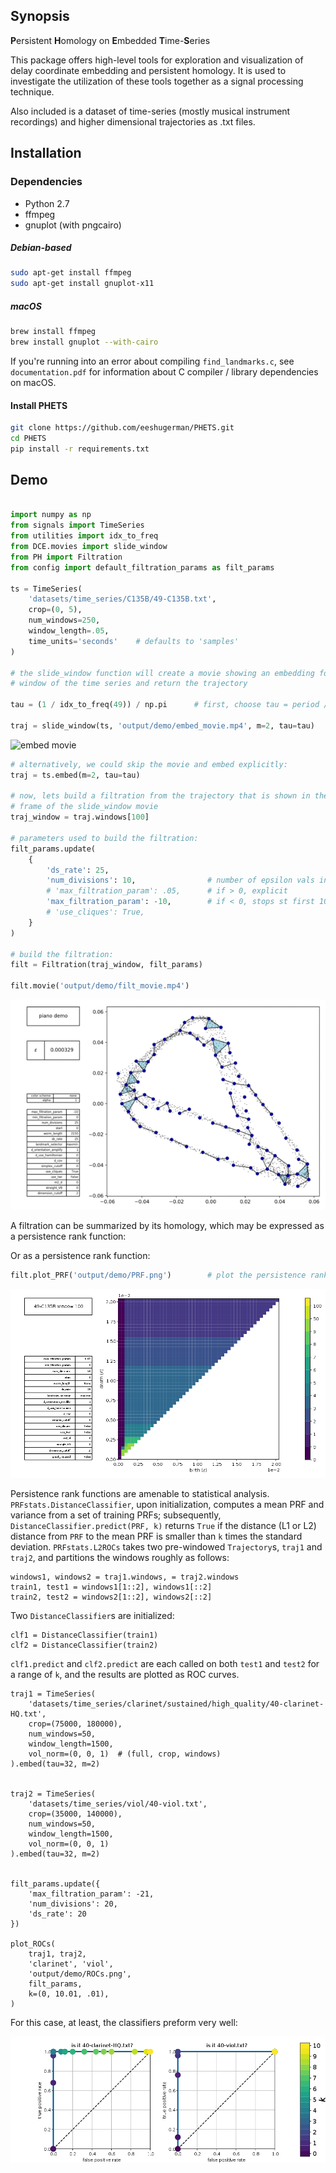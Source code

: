 ## Synopsis

**P**ersistent **H**omology on **E**mbedded **T**ime-**S**eries

This package offers high-level tools for exploration and visualization of delay
coordinate embedding and persistent homology. It is used to investigate the
utilization of these tools together as a signal processing technique.

Also included is a dataset of time-series (mostly musical instrument recordings)
and higher dimensional trajectories as .txt files.



## Installation

### Dependencies
* Python 2.7
* ffmpeg
* gnuplot (with pngcairo)



##### Debian-based 
```bash
sudo apt-get install ffmpeg
sudo apt-get install gnuplot-x11
```

##### macOS
```bash
brew install ffmpeg
brew install gnuplot --with-cairo
```
If you're running into an error about compiling `find_landmarks.c`, see
`documentation.pdf` for information about C compiler / library dependencies on
macOS.




#### Install PHETS

```bash
git clone https://github.com/eeshugerman/PHETS.git
cd PHETS
pip install -r requirements.txt
```


## Demo
```python

import numpy as np
from signals import TimeSeries
from utilities import idx_to_freq
from DCE.movies import slide_window
from PH import Filtration
from config import default_filtration_params as filt_params

ts = TimeSeries(
    'datasets/time_series/C135B/49-C135B.txt',
    crop=(0, 5),
    num_windows=250,
    window_length=.05,
    time_units='seconds'    # defaults to 'samples'
)

# the slide_window function will create a movie showing an embedding for each
# window of the time series and return the trajectory

tau = (1 / idx_to_freq(49)) / np.pi      # first, choose tau = period / pi 

traj = slide_window(ts, 'output/demo/embed_movie.mp4', m=2, tau=tau)

```
![embed movie](docs/readme/embed_movie.gif "embed_movie.mp4")

```python
# alternatively, we could skip the movie and embed explicitly:
traj = ts.embed(m=2, tau=tau)

# now, lets build a filtration from the trajectory that is shown in the 100th 
# frame of the slide_window movie
traj_window = traj.windows[100]

# parameters used to build the filtration:
filt_params.update(
    {
        'ds_rate': 25,
        'num_divisions': 10,                # number of epsilon vals in filtration
        # 'max_filtration_param': .05,      # if > 0, explicit
        'max_filtration_param': -10,        # if < 0, stops st first 10 dim simplex
        # 'use_cliques': True,
    }
)

# build the filtration:
filt = Filtration(traj_window, filt_params)

filt.movie('output/demo/filt_movie.mp4')

```

![filtration movie](docs/readme/filt_movie.gif "filt_movie.mp4")


A filtration can be summarized by its homology, which may be expressed as a persistence rank function:

Or as a persistence rank function:
```python
filt.plot_PRF('output/demo/PRF.png')        # plot the persistence rank function
```

![perseistence rank function](docs/readme/PRF.png "PRF.png")

Persistence rank functions are amenable to statistical analysis. `PRFstats.DistanceClassifier`, upon initialization, computes 
a mean PRF and variance from a set of training PRFs; subsequently, `DistanceClassifier.predict(PRF, k)` returns `True` if the distance (L1 or L2) 
distance from `PRF` to the mean PRF is smaller than `k` times the standard deviation. `PRFstats.L2ROCs` takes two pre-windowed `Trajectory`s, `traj1` and `traj2`,
and partitions the windows roughly as follows:
```
windows1, windows2 = traj1.windows, = traj2.windows
train1, test1 = windows1[1::2], windows1[::2]
train2, test2 = windows2[1::2], windows2[::2]
```

Two `DistanceClassifier`s are initialized:

```
clf1 = DistanceClassifier(train1)
clf2 = DistanceClassifier(train2)
```

`clf1.predict` and `clf2.predict` are each called on both `test1` and `test2` for a range of `k`, and the results are plotted as ROC curves.

```
traj1 = TimeSeries(
    'datasets/time_series/clarinet/sustained/high_quality/40-clarinet-HQ.txt',
    crop=(75000, 180000),
    num_windows=50,
    window_length=1500,
    vol_norm=(0, 0, 1)  # (full, crop, windows)
).embed(tau=32, m=2)


traj2 = TimeSeries(
    'datasets/time_series/viol/40-viol.txt',
    crop=(35000, 140000),
    num_windows=50,
    window_length=1500,
    vol_norm=(0, 0, 1)
).embed(tau=32, m=2)


filt_params.update({
    'max_filtration_param': -21,
    'num_divisions': 20,
    'ds_rate': 20
})

plot_ROCs(
    traj1, traj2,
    'clarinet', 'viol',
    'output/demo/ROCs.png',
    filt_params,
    k=(0, 10.01, .01),
)

```

For this case, at least, the classifiers preform very well:

![DistanceClassifier ROCs](docs/readme/ROCs.png "ROCs.png")
